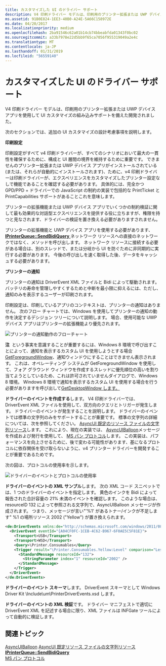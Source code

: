 ```yaml
---
title: カスタマイズした UI のドライバー サポート
description: V4 印刷ドライバー モデルは、印刷用のプリンター拡張または UWP デバイス アプリを使用して UI カスタマイズの組み込みサポートを備えた開発されました。
ms.assetid: 91B0E824-1EE3-40B0-A24E-5A66C158972E
ms.date: 04/20/2017
ms.localizationpriority: medium
ms.openlocfilehash: 2ba91546c62a01b14cb74bbeabfda01343f0bc02
ms.sourcegitcommit: a33b7978e22d5bb9f65ca7056f955319049a2e4c
ms.translationtype: MT
ms.contentlocale: ja-JP
ms.lasthandoff: 01/31/2019
ms.locfileid: "56559140"
---
```

# <a name="driver-support-for-customized-ui"></a>カスタマイズした UI のドライバー サポート


V4 印刷ドライバー モデルは、印刷用のプリンター拡張または UWP デバイス アプリを使用して UI カスタマイズの組み込みサポートを備えた開発されました。

次のセクションでは、追加の UI カスタマイズの設計考慮事項を説明します。

**印刷設定**

印刷設定がすべて v4 印刷ドライバーが、すべてのシナリオにおいて最大の一貫性を確保するために、構成と UI 層間の境界を維持するために重要です。 できませんのプリンター拡張または UWP デバイス アプリがインストールされている (または、それらが自動的にインストールされます)、ために、v4 印刷ドライバーは印刷ドライバーが、エクスペリエンスをカスタマイズしたプリンター設定なしで機能であることを確認する必要があります。 具体的には、完全かつ GPD/PPD + ドライバーでの JavaScript の制約の実装で包括的な PrintTicket と PrintCapabilities サポートがあることこれを意味します。

プリンターの拡張機能または UWP デバイス アプリでいくつかの制約検証に関して最も効果的な対話型エクスペリエンスを提供する役に立ちますが、権限を持つと見なされます、ドライバーの検証を置き換える必要がありますされません。

プリンターの拡張機能と UWP デバイス アプリを使用する必要があります、 [ **IPrinterQueue::SendBidiQuery** ](https://msdn.microsoft.com/library/windows/hardware/hh846197)ネットワーク リソースへの直接のネットワークではなく、メソッドを呼び出します。 ネットワーク リソースに接続する必要がある場合は、別のスレッドで、または分岐から UI を防ぐために非同期的に実行する必要があります。 今後の呼び出しを速く取得した後、データをキャッシュする必要があります。

**プリンターの通知**

プリンターの通知は DriverEvent XML ファイルと Bidi によって駆動されます。 バッテリの寿命を管理しやすくするためと中断を最小限に抑えるには、ただし、通知のみを表示するユーザーが印刷されます。

印刷設定は、印刷しているアプリのコンテキストは、プリンターの通知はありません。 次のフロー チャートでは、Windows を使用してプリンターの通知の動作を決定するデシジョン ツリーについて説明します。 場合、使用可能な UWP デバイス アプリはプリンターの拡張機能より優先されます。

![プリンターの通知動作のフローチャート](images/notificationbhvr.png)

**注**  という事実を意識することが重要するには、Windows 8 環境で呼び出すことによって、通知を表示するカスタム UI を使用しようとする場合[GetForegroundWindow](https://msdn.microsoft.com/library/windows/desktop/ms633505.aspx)、通知ウィンドウにすることはできません表示されます。 これは、オペレーティング システムが GetForegroundWindow を使用して、フォア グラウンド ウィンドウを作成するスレッドに優先順位の高いを割り当てようとしているため、これは許可されていませんダイアログで、Windows 8 環境。 Windows 8 環境で通知を表示するカスタム UI を使用する場合を行う必要がありますを呼び出して[GetDesktopWindow します。](https://msdn.microsoft.com/library/windows/desktop/ms633504.aspx)

 

**ドライバーのイベントを作成する**します。 V4 印刷ドライバーでは、DriverEvent XML ファイルを使用して、双方向のクエリとトリガーが発生します。 ドライバーのイベントが発生することを説明します。 ドライバーのイベントでは標準の文字列のみをサポートすることが重要です。 標準の文字列の詳細については、次を参照してください。 [AsyncUI 既定のリソース ファイルの文字列リソース](https://msdn.microsoft.com/library/cc746159.aspx)します。 これにより、現在の実装では、 [AsyncUIBalloon](https://msdn.microsoft.com/library/cc238009(PROT.10).aspx)メッセージを作成および発行を使用して、 [MS パン プロトコル](https://msdn.microsoft.com/library/cc237960(PROT.13).aspx)します。 この実装は、パフォーマンスを向上させるために、後で変わる可能性があります、基になるプロトコルに依存関係を受け取らないように、v4 プリンター ドライバーを開発することが重要であるためです。

次の図は、プロトコルの使用率を示します。

![ドライバーのイベントとプロトコルの使用率](images/drivereventprotutil.png)

**ドライバーのイベントの XML サンプル**します。 次の XML コード スニペットでは、1 つのドライバーのイベントを指定します。 黄色のインクを Bidi によって報告された合計容量の 21% 未満のイベントを確認します。 このような場合は、resourceID 132 によって参照される文字列で、AsyncUIBalloon メッセージが作成されます。 つまり、メッセージが言い"'%1' があるトナー/インクが不足します" %1 の場所リソース 2002 ("Yellow") が置き換えられます。

```xml
<de:DriverEvents xmlns:de="http://schemas.microsoft.com/windows/2011/08/printing/driverevents" schemaVersion="4.0">
  <DriverEvent eventId="{A04CF0FC-1CEB-4C62-B967-6F0AE5C5F81E}">
    <Transport>USB</Transport>
    <Transport>WSD</Transport>
    <Query>\Printer.Consumables</Query>
    <Trigger result="\Printer.Consumables.Yellow:Level" comparison="LessThan" value="21">
      <StandardMessage resourceId="132">
        <StringParameter index="1" resourceId="2002" />
      </StandardMessage>
    </Trigger>
  </DriverEvent>
</de:DriverEvents>
```

**ドライバーのイベント スキーマ**します。 DriverEvent スキーマとして Windows Driver Kit \\Include\\um\\PrinterDriverEvents.xsd します。

**ドライバーのイベントの XML 検証**です。 ドライバー マニフェストで適切に DriverEvent XML を記述する場合に限り、XML ファイルは INFGate ツールによって自動的に検証します。

## <a name="related-topics"></a>関連トピック
[AsyncUIBalloon](https://msdn.microsoft.com/library/cc238009(PROT.10).aspx)  
[AsyncUI 既定リソース ファイルの文字列リソース](https://msdn.microsoft.com/library/cc746159.aspx)  
[**IPrinterQueue::SendBidiQuery**](https://msdn.microsoft.com/library/windows/hardware/hh846197)  
[MS パン プロトコル](https://msdn.microsoft.com/library/cc237960(PROT.13).aspx)  



